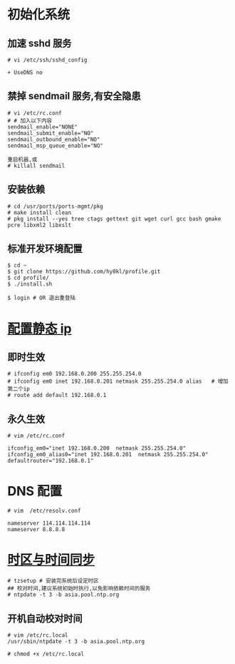 # 初始化系统

## 加速 sshd 服务

```
# vi /etc/ssh/sshd_config

+ UseDNS no
```

## 禁掉 sendmail 服务,有安全隐患

```
# vi /etc/rc.conf
# # 加入以下内容
sendmail_enable="NONE"
sendmail_submit_enable="NO"
sendmail_outbound_enable="NO"
sendmail_msp_queue_enable="NO"

重启机器,或
# killall sendmail
```

## 安装依赖

```
# cd /usr/ports/ports-mgmt/pkg
# make install clean
# pkg install --yes tree ctags gettext git wget curl gcc bash gmake pcre libxml2 libxslt
```

## 标准开发环境配置

```
$ cd ~
$ git clone https://github.com/hy0kl/profile.git
$ cd profile/
$ ./install.sh

$ login # OR 退出重登陆
```

# [配置静态 ip](https://wiki.freebsdchina.org/faq/networking)

## 即时生效

```
# ifconfig em0 192.168.0.200 255.255.254.0
# ifconfig em0 inet 192.168.0.201 netmask 255.255.254.0 alias   # 增加第二个ip
# route add default 192.168.0.1
```

## 永久生效

```
# vim /etc/rc.conf

ifconfig_em0="inet 192.168.0.200  netmask 255.255.254.0"
ifconfig_em0_alias0="inet 192.168.0.201  netmask 255.255.254.0"
defaultrouter="192.168.0.1"
```

# DNS 配置

```
# vim  /etc/resolv.conf

nameserver 114.114.114.114
nameserver 8.8.8.8
```

# [时区与时间同步](https://www.freebsdchina.org/forum/topic_50795.html)

```
# tzsetup # 安装完系统后设定时区
## 校对时间,建议系统初始时执行,以免影响依赖时间的服务
# ntpdate -t 3 -b asia.pool.ntp.org
```

## 开机自动校对时间

```shell
# vim /etc/rc.local
/usr/sbin/ntpdate -t 3 -b asia.pool.ntp.org

# chmod +x /etc/rc.local
```

